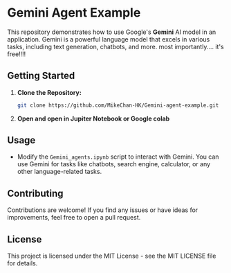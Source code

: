 # Gemini Agent Example

This repository demonstrates how to use Google's **Gemini** AI model in an application. Gemini is a powerful language model that excels in various tasks, including text generation, chatbots, and more. most importantly.... it's free!!!!

## Getting Started

1. **Clone the Repository:**
   ```bash
   git clone https://github.com/MikeChan-HK/Gemini-agent-example.git
   ```

2. **Open and open in Jupiter Notebook or Google colab**

## Usage

- Modify the `Gemini_agents.ipynb` script to interact with Gemini. You can use Gemini for tasks like chatbots, search engine, calculator, or any other language-related tasks.

## Contributing

Contributions are welcome! If you find any issues or have ideas for improvements, feel free to open a pull request.

## License

This project is licensed under the MIT License - see the MIT LICENSE file for details.
